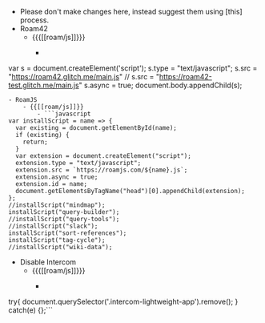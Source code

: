- Please don't make changes here, instead suggest them using [this] process.
- Roam42
    - {{{[[roam/js]]}}}
        - ```javascript

var s = document.createElement('script');
	s.type = "text/javascript";
    s.src =  "https://roam42.glitch.me/main.js"
  // 	s.src =  "https://roam42-test.glitch.me/main.js"
  	s.async = true;
document.body.appendChild(s);
```
- RoamJS
    - {{[[roam/js]]}}
        - ```javascript
var installScript = name => {
  var existing = document.getElementById(name);
  if (existing) {
    return;
  }  
  var extension = document.createElement("script");      
  extension.type = "text/javascript";
  extension.src = `https://roamjs.com/${name}.js`;
  extension.async = true;
  extension.id = name;
  document.getElementsByTagName("head")[0].appendChild(extension);
};
//installScript("mindmap");
installScript("query-builder");
//installScript("query-tools");
//installScript("slack");
installScript("sort-references");
installScript("tag-cycle");
//installScript("wiki-data");
```
- Disable Intercom
    - {{{[[roam/js]]}}}
        - ```javascript
try{
  document.querySelector('.intercom-lightweight-app').remove();
} catch(e) {};```
